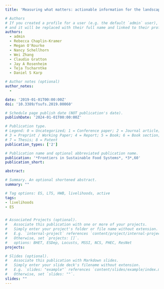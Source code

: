 ```yaml
---
title: 'Measuring what matters: actionable information for the landscape ecology of conservation biocontrol'

# Authors
# If you created a profile for a user (e.g. the default `admin` user), write the username (folder name) here
# and it will be replaced with their full name and linked to their profile.
authors:
  - admin
  - Rebecca Chaplin-Kramer
  - Megan O'Rourke
  - Nancy Schellhorn
  - Wei Zhang
  - Claudio Gratton
  - Jay A Rosenheim
  - Teja Tscharntke
  - Daniel S Karp

# Author notes (optional)
author_notes:
  -

date: '2019-01-01T00:00:00Z'
doi: '10.3389/fsufs.2019.00060'

# Schedule page publish date (NOT publication's date).
publishDate: '2024-01-01T00:00:00Z'

# Publication type.
# Legend: 0 = Uncategorized; 1 = Conference paper; 2 = Journal article;
# 3 = Preprint / Working Paper; 4 = Report; 5 = Book; 6 = Book section;
# 7 = Thesis; 8 = Patent
publication_types: ['2']

# Publication name and optional abbreviated publication name.
publication: '*Frontiers in Sustainable Food Systems*, *3*,60'
publication_short: 

abstract: 

# Summary. An optional shortened abstract.
summary: ""

# Tag options: ES, LTS, HWB, livelihoods, active
tags: 
- livelihoods
- ES


# Associated Projects (optional).
#   Associate this publication with one or more of your projects.
#   Simply enter your project's folder or file name without extension.
#   E.g. `internal-project` references `content/project/internal-project/index.md`.
#   Otherwise, set `projects: []`.
#   options: BHET, ESDep, Locusts, MSSI, NCS, PHEC, ResNet
projects:

# Slides (optional).
#   Associate this publication with Markdown slides.
#   Simply enter your slide deck's filename without extension.
#   E.g. `slides: "example"` references `content/slides/example/index.md`.
#   Otherwise, set `slides: ""`.
slides: ""
---
```


